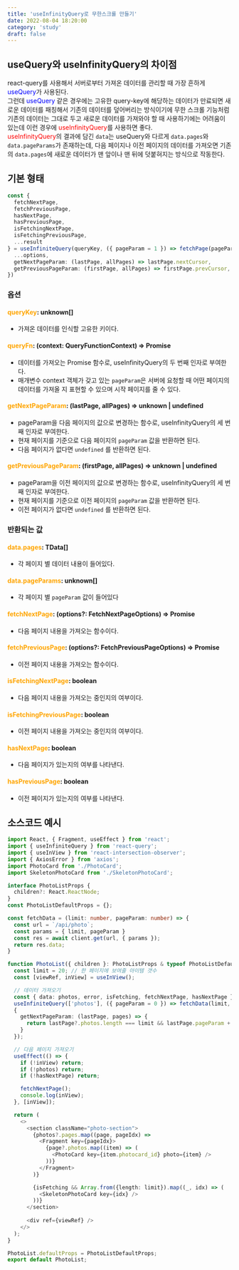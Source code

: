 ```yaml
---
title: 'useInfinityQuery로 무한스크롤 만들기'
date: 2022-08-04 18:20:00
category: 'study'
draft: false
---
```


## useQuery와 useInfinityQuery의 차이점
react-query를 사용해서 서버로부터 가져온 데이터를 관리할 때 가장 흔하게 <span style="color:blue">useQuery</span>가 사용된다.  
그런데 <span style="color:blue">useQuery</span> 같은 경우에는 고유한 query-key에 해당하는 데이터가 만료되면 새로운 데이터를 패칭해서 기존의 데이터를 덮어버리는 방식이기에 무한 스크롤 기능처럼 기존의 데이터는 그대로 두고 새로운 데이터를 가져와야 할 때 사용하기에는 어려움이 있는데 이런 경우에 <span style="color:red">useInfinityQuery</span>를 사용하면 좋다.  
<span style="color:red">useInfinityQuery</span>의 결과에 담긴 `data`는 useQuery와 다르게 `data.pages`와 `data.pageParams`가 존재하는데, 다음 페이지나 이전 페이지의 데이터를 가져오면 기존의 `data.pages`에 새로운 데이터가 맨 앞이나 맨 뒤에 덧붙혀지는 방식으로 작동한다.

## 기본 형태
```ts
const {
  fetchNextPage,
  fetchPreviousPage,
  hasNextPage,
  hasPreviousPage,
  isFetchingNextPage,
  isFetchingPreviousPage,
  ...result
} = useInfiniteQuery(queryKey, ({ pageParam = 1 }) => fetchPage(pageParam), {
  ...options,
  getNextPageParam: (lastPage, allPages) => lastPage.nextCursor,
  getPreviousPageParam: (firstPage, allPages) => firstPage.prevCursor,
})
```
### 옵션
#### <span style="color:orange">queryKey</span>: unknown[]
- 가져온 데이터를 인식할 고유한 키이다.

#### <span style="color:orange">queryFn</span>: (context: QueryFunctionContext) => Promise<TData>
- 데이터를 가져오는 Promise 함수로, useInfinityQuery의 두 번째 인자로 부여한다.
- 매개변수 context 객체가 갖고 있는 `pageParam`은 서버에 요청할 때 어떤 페이지의 데이터를 가져올 지 표현할 수 있으며 시작 페이지를 줄 수 있다.

#### <span style="color:orange">getNextPageParam</span>: (lastPage, allPages) => unknown | undefined
- pageParam을 다음 페이지의 값으로 변경하는 함수로, useInfinityQuery의 세 번째 인자로 부여한다.
- 현재 페이지를 기준으로 다음 페이지의 `pageParam` 값을 반환하면 된다.
- 다음 페이지가 없다면 `undefined` 를 반환하면 된다.

#### <span style="color:orange">getPreviousPageParam</span>: (firstPage, allPages) => unknown | undefined
- pageParam을 이전 페이지의 값으로 변경하는 함수로, useInfinityQuery의 세 번째 인자로 부여한다.
- 현재 페이지를 기준으로 이전 페이지의 `pageParam` 값을 반환하면 된다.
- 이전 페이지가 없다면 `undefined` 를 반환하면 된다.
  
### 반환되는 값
#### <span style="color:orange">data.pages</span>: TData[]
- 각 페이지 별 데이터 내용이 들어있다.

#### <span style="color:orange">data.pageParams</span>: unknown[]
- 각 페이지 별 `pageParam` 값이 들어있다

#### <span style="color:orange">fetchNextPage</span>: (options?: FetchNextPageOptions) => Promise<UseInfiniteQueryResult>
- 다음 페이지 내용을 가져오는 함수이다.

#### <span style="color:orange">fetchPreviousPage</span>: (options?: FetchPreviousPageOptions) => Promise<UseInfiniteQueryResult>
- 이전 페이지 내용을 가져오는 함수이다.

#### <span style="color:orange">isFetchingNextPage</span>: boolean
- 다음 페이지 내용을 가져오는 중인지의 여부이다.

#### <span style="color:orange">isFetchingPreviousPage</span>: boolean
- 이전 페이지 내용을 가져오는 중인지의 여부이다.

#### <span style="color:orange">hasNextPage</span>: boolean
- 다음 페이지가 있는지의 여부를 나타낸다.

#### <span style="color:orange">hasPreviousPage</span>: boolean
- 이전 페이지가 있는지의 여부를 나타낸다.


## 소스코드 예시
```ts
import React, { Fragment, useEffect } from 'react';
import { useInfiniteQuery } from 'react-query';
import { useInView } from 'react-intersection-observer';
import { AxiosError } from 'axios';
import PhotoCard from './PhotoCard';
import SkeletonPhotoCard from './SkeletonPhotoCard';

interface PhotoListProps {
  children?: React.ReactNode;
}
const PhotoListDefaultProps = {};

const fetchData = (limit: number, pageParam: number) => {
  const url = `/api/photo`;
  const params = { limit, pageParam }
  const res = await client.get(url, { params });
  return res.data;
}

function PhotoList({ children }: PhotoListProps & typeof PhotoListDefaultProps) {
  const limit = 20; // 한 페이지에 보여줄 아이템 갯수
  const [viewRef, inView] = useInView();

  // 데이터 가져오기
  const { data: photos, error, isFetching, fetchNextPage, hasNextPage } = 
  useInfiniteQuery(['photos'], ({ pageParam = 0 }) => fetchData(limit, pageParam),
  {
    getNextPageParam: (lastPage, pages) => {
      return lastPage?.photos.length === limit && lastPage.pageParam + limit;
    }
  });

  // 다음 페이지 가져오기
  useEffect(() => {
    if (!inView) return;
    if (!photos) return;
    if (!hasNextPage) return;

    fetchNextPage();
    console.log(inView);
  }, [inView]);

  return (
    <>
      <section className="photo-section">
        {photos?.pages.map((page, pageIdx) => 
          <Fragment key={pageIdx}>
            {page?.photos.map((item) => (
              <PhotoCard key={item.photocard_id} photo={item} />
            ))}
          </Fragment>
        )}

        {isFetching && Array.from({length: limit}).map((_, idx) => (
          <SkeletonPhotoCard key={idx} />
        ))}
      </section>
      
      <div ref={viewRef} />
    </>
  );
}

PhotoList.defaultProps = PhotoListDefaultProps;
export default PhotoList;
```